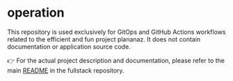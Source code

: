 # operation
This repository is used exclusively for GitOps and GitHub Actions workflows related to the efficient and fun project plananaz.
It does not contain documentation or application source code.

👉 For the actual project description and documentation, please refer to the main [README](https://github.com/efficient-and-fun/fullstack/blob/main/ReadMe.md) in the fullstack repository.
